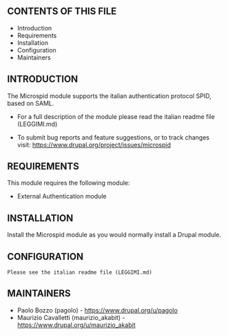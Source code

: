 CONTENTS OF THIS FILE
---------------------

 * Introduction
 * Requirements
 * Installation
 * Configuration
 * Maintainers


INTRODUCTION
------------

The Microspid module supports the italian authentication protocol SPID, based on SAML.

 * For a full description of the module please read the italian readme
   file (LEGGIMI.md)

 * To submit bug reports and feature suggestions, or to track changes visit:
   https://www.drupal.org/project/issues/microspid


REQUIREMENTS
------------

This module requires the following module:

 * External Authentication module
 
INSTALLATION
------------

Install the Microspid module as you would normally install a Drupal module.


CONFIGURATION
-------------

    Please see the italian readme file (LEGGIMI.md)


MAINTAINERS
-----------

 * Paolo Bozzo (pagolo) - https://www.drupal.org/u/pagolo
 * Maurizio Cavalletti (maurizio_akabit) - https://www.drupal.org/u/maurizio_akabit
